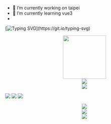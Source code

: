 - 🔭 I’m currently working on taipei
- 🌱 I’m currently learning vue3
- 
[![Typing SVG](https://readme-typing-svg.herokuapp.com?color=F7412C&background=6FFF5300&center=true&vCenter=true&lines=%E5%AD%A6%E8%80%8C%E6%97%B6%E4%B9%A0%E4%B9%8B%2C%E4%B8%8D%E4%BA%A6%E4%B9%90%E4%B9%8E!)](https://git.io/typing-svg)


  <div align="center"> <img height="137px" src="https://github-readme-stats.vercel.app/api?username=nuxwe&hide_title=true&hide_border=true&show_icons=trueline_height=21&text_color=000&icon_color=000&bg_color=0,ea6161,ffc64d,fffc4d,52fa5a&theme=graywhite" /> </div>
<div align="center"> <img src="https://github-readme-stats.vercel.app/api/top-langs/?username=nuxwe&hide_title=true&hide_border=true&layout=compact&langs_count=6&text_color=000&icon_color=fff&bg_color=0,52fa5a,4dfcff,c64dff&theme=graywhite" /> 
</div>


<div align="center"> <img src="https://github-profile-trophy.vercel.app/?username=nuxwe" /> </div>

<span > <img src="https://img.shields.io/badge/-HTML5-E34F26?style=flat-square&logo=html5&logoColor=white" /> <img src="https://img.shields.io/badge/-CSS3-1572B6?style=flat-square&logo=css3" /> <img src="https://img.shields.io/badge/-JavaScript-oringe?style=flat-square&logo=javascript" /> </span>

<div align="center"> <img src="https://visitor-badge.glitch.me/badge?page_id=nuxwe" /> </div>

<div align="center"> <img src="https://activity-graph.herokuapp.com/graph?username=nuxwe&theme=xcode" /> </div>

<div align="center"> <img src="https://github-readme-streak-stats.herokuapp.com/?user=nuxwe" /> </div>
<!--
**nuxwe/nuxwe** is a ✨ _special_ ✨ repository because its `README.md` (this file) appears on your GitHub profile.

Here are some ideas to get you started:

- 🔭 I’m currently working on ...
- 🌱 I’m currently learning ...
- 👯 I’m looking to collaborate on ...
- 🤔 I’m looking for help with ...
- 💬 Ask me about ...
- 📫 How to reach me: ...
- 😄 Pronouns: ...
- ⚡ Fun fact: ...
-->
